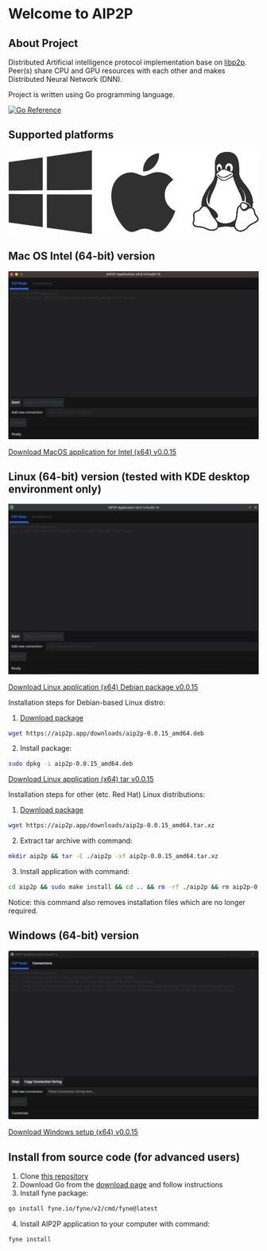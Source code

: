 # Welcome to AIP2P

## About Project

Distributed Artificial intelligence protocol implementation base on [libp2p](https://libp2p.io). Peer(s) share CPU and GPU resources with each other and makes Distributed Neural Network (DNN).

Project is written using Go programming language.

[![Go Reference](https://pkg.go.dev/badge/webimizer.dev/aip2p.svg)](https://pkg.go.dev/webimizer.dev/aip2p)

## Supported platforms

![Platforms](/images/platforms.png "Supported platforms")

## Mac OS Intel (64-bit) version

![Aip2p](/images/J68poh.png "Aip2p")

[Download MacOS application for Intel (x64) v0.0.15](https://aip2p.app/downloads/aip2p-0.0.15_amd64.dmg)

## Linux (64-bit) version (tested with KDE desktop environment only)

![Aip2p](/images/linux_kde.png "Aip2p")

[Download Linux application (x64) Debian package v0.0.15](https://aip2p.app/downloads/aip2p-0.0.15_amd64.deb)

Installation steps for Debian-based Linux distro:
1. [Download package](https://aip2p.app/downloads/aip2p-0.0.15_amd64.deb)
```sh
wget https://aip2p.app/downloads/aip2p-0.0.15_amd64.deb
```
2. Install package:
```sh
sudo dpkg -i aip2p-0.0.15_amd64.deb
```

[Download Linux application (x64) tar v0.0.15](https://aip2p.app/downloads/aip2p-0.0.15_amd64.tar.xz)

Installation steps for other (etc. Red Hat) Linux distributions:
1. [Download package](https://aip2p.app/downloads/aip2p-0.0.15_amd64.tar.xz)
```sh
wget https://aip2p.app/downloads/aip2p-0.0.15_amd64.tar.xz
```
2. Extract tar archive with command:
```sh
mkdir aip2p && tar -C ./aip2p -xf aip2p-0.0.15_amd64.tar.xz
```
3. Install application with command:
```sh
cd aip2p && sudo make install && cd .. && rm -rf ./aip2p && rm aip2p-0.0.15_amd64.tar.xz
```
Notice: this command also removes installation files which are no longer required.

## Windows (64-bit) version

![Aip2pWin64](/images/Win64.png "Aip2p Win64")

[Download Windows setup (x64) v0.0.15](https://aip2p.app/downloads/aip2p-0.0.15_amd64.msi)

## Install from source code (for advanced users)
1. Clone [this repository](https://webimizer.dev/aip2p)
2. Download Go from the [download page](https://go.dev/dl/) and follow instructions
3. Install fyne package:
```sh
go install fyne.io/fyne/v2/cmd/fyne@latest
```
4. Install AIP2P application to your computer with command:
```sh
fyne install
```